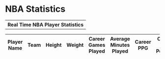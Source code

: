 <h1>NBA Statistics</h1>

<html>
<body>

<table style="width:100%" id="table">
  <tr>
    <th>Real Time NBA Player Statistics</th>
  </tr>
</table>




<script>

var requestOptions = {
  method: 'GET',
  redirect: 'follow'
};


fetch("", requestOptions)
  .then(response => response.json())
  .then(r => {
  r.forEach(ev => {
    const row = document.createElement("tr")
    const data = document.createElement("td")
    data.innerHTML = `${ev.name}, ${ev.team}, ${ev.height}, ${ev.weight}, ${ev.gamesplayed}, ${ev.avgminutes}, ${ev.ppg}, ${ev.fgpercent}, ${ev.threepercent}, ${ev.ftpercent}, ${ev.orebounds}, ${ev.drebounds}, ${ev.assists}, ${ev.steals}, ${ev.blocks}`
    row.appendChild(data)
    document.getElementById("table").appendChild(row)
  })
  })
  .catch(error => console.log('error', error))




function reset() {
  window.location.reload();
}




</script>


<table>
  <thead>
  <tr>
    <th>Player Name</th>
    <th>Team</th>
    <th>Height</th>
    <th>Weight</th>
    <th>Career Games Played</th>
    <th>Average Minutes Played</th>
    <th>Career PPG</th>
    <th>Career FG Percent</th>
    <th>Career 3 Percent</th>
    <th>Career FT Percent</th>
    <th>Career Offensive Rebounds</th>
    <th>Career Defensive Rebounds</th>
    <th>Career Assists</th>
    <th>Career Steals</th>
    <th>Career Blocks</th>
  </tr>
  </thead>
  <tbody id="result">
    <!-- javascript generated data -->
  </tbody>
</table>


<script>

function read_players() {
    // prepare fetch options
    const read_options = {
      method: 'GET', // *GET, POST, PUT, DELETE, etc.
      mode: 'cors', // no-cors, *cors, same-origin
      cache: 'default', // *default, no-cache, reload, force-cache, only-if-cached
      credentials: 'omit', // include, *same-origin, omit
      headers: {
        'Content-Type': 'application/json'
      },
    };     // fetch the data from API
    fetch(read_fetch, read_options)
      // response is a RESTful "promise" on any successful fetch
      .then(response => {
        // check for response errors
        if (response.status !== 200) {
            const errorMsg = 'Database read error: ' + response.status;
            console.log(errorMsg);
            const tr = document.createElement("tr");
            const td = document.createElement("td");
            td.innerHTML = errorMsg;
            tr.appendChild(td);
            return;
        }
        // valid response will have json data
        response.json().then(data => {
            console.log(data);
            for (let row in data) {
              console.log(data[row]);
              add_row(data[row]);
            }
        })
    })
      // catch fetch errors (ie ACCESS to server blocked)
    .catch(err => {
      console.error(err);
      const tr = document.createElement("tr");
      const td = document.createElement("td");
      td.innerHTML = err;
      tr.appendChild(td);
      resultContainer.appendChild(tr);
    });
  }

const resultContainer = document.getElementById("result");
  // prepare URL's to allow easy switch from deployment and localhost
const url = ""
const create_fetch = url + '/create';
const read_fetch = url + '/';
read_players();

</script>

</body>

</html>